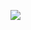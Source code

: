 ![](file:///W:/Shared%20With%20Me/SOBOT%20DEV/1-Source%20Firmware%20v1.0/ROS/dev_ws/imgs/gazebo_horz_pos_topbar.svg)
